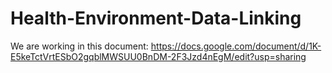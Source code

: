# Health-Environment-Data-Linking

We are working in this document:
https://docs.google.com/document/d/1K-E5keTctVrtESbO2gqblMWSUU0BnDM-2F3Jzd4nEgM/edit?usp=sharing

